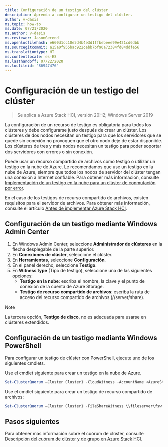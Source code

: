 ```yaml
---
title: Configuración de un testigo del clúster
description: Aprenda a configurar un testigo del clúster.
author: v-dasis
ms.topic: how-to
ms.date: 07/21/2020
ms.author: v-dasis
ms.reviewer: JasonGerend
ms.openlocfilehash: e660d1cc10e5d4b4e3d1ffbebeee99e421cd6dbb
ms.sourcegitcommit: a15a0f955bac922cebb7bf90a72384fd84ddfe56
ms.translationtype: HT
ms.contentlocale: es-ES
ms.lasthandoff: 07/22/2020
ms.locfileid: "86947476"
---
```

# <a name="set-up-a-cluster-witness"></a>Configuración de un testigo del clúster

> Se aplica a Azure Stack HCI, versión 20H2; Windows Server 2019

La configuración de un recurso de testigo es obligatoria para todos los clústeres y debe configurarse justo después de crear un clúster. Los clústeres de dos nodos necesitan un testigo para que los servidores que se quede sin conexión no provoquen que el otro nodo deje de estar disponible. Los clústeres de tres y más nodos necesitan un testigo para poder soportar dos servidores con errores o sin conexión.  

Puede usar un recurso compartido de archivos como testigo o utilizar un testigo en la nube de Azure. Le recomendamos que use un testigo en la nube de Azure, siempre que todos los nodos de servidor del clúster tengan una conexión a Internet confiable. Para obtener más información, consulte [Implementación de un testigo en la nube para un clúster de conmutación por error](/windows-server/failover-clustering/deploy-cloud-witness).

En el caso de los testigos de recurso compartido de archivos, existen requisitos para el servidor de archivos. Para obtener más información, consulte el artículo [Antes de implementar Azure Stack HCI](before-you-start.md).

## <a name="set-up-a-witness-using-windows-admin-center"></a>Configuración de un testigo mediante Windows Admin Center

1. En Windows Admin Center, seleccione **Administrador de clústeres** en la flecha desplegable de la parte superior.
1. En **Conexiones de clúster**, seleccione el clúster.
1. En **Herramientas**, seleccione **Configuración**.
1. En el panel derecho, seleccione **Testigo**.
1. En **Witness type** (Tipo de testigo), seleccione una de las siguientes opciones:
      - **Testigo en la nube**: escriba el nombre, la clave y el punto de conexión de la cuenta de Azure Storage.
      - **Testigo de recurso compartido de archivos**: escriba la ruta de acceso del recurso compartido de archivos (//server/share).

> [!NOTE]
> La tercera opción, **Testigo de disco**, no es adecuada para usarse en clústeres extendidos.

## <a name="set-up-a-witness-using-windows-powershell"></a>Configuración de un testigo mediante Windows PowerShell

Para configurar un testigo de clúster con PowerShell, ejecute uno de los siguientes cmdlets.

Use el cmdlet siguiente para crear un testigo en la nube de Azure.

```powershell
Set-ClusterQuorum –Cluster Cluster1 -CloudWitness -AccountName <AzureStorageAccountName> -AccessKey <AzureStorageAccountAccessKey>
```

Use el cmdlet siguiente para crear un testigo de recurso compartido de archivos:

```powershell
Set-ClusterQuorum –Cluster Cluster1 -FileShareWitness \\fileserver\fsw
```

## <a name="next-steps"></a>Pasos siguientes

Para obtener más información sobre el cuórum de clúster, consulte [Descripción del cuórum de clúster y de grupo en Azure Stack HCl](../concepts/quorum.md).
